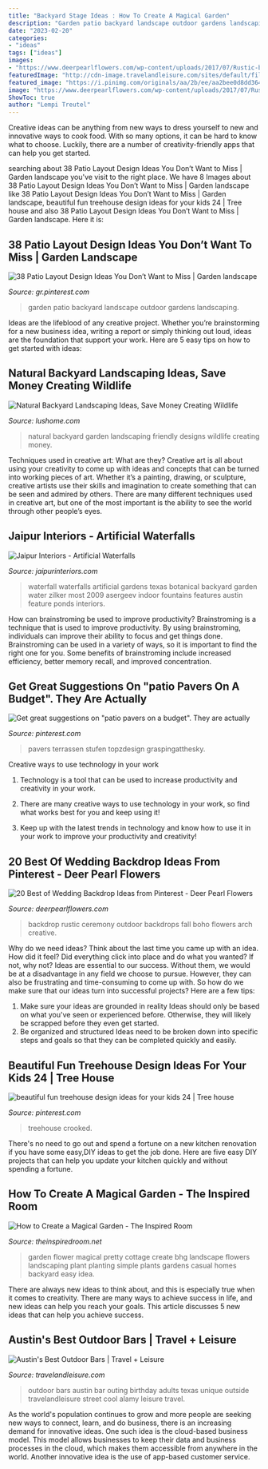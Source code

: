 ```yaml
---
title: "Backyard Stage Ideas : How To Create A Magical Garden"
description: "Garden patio backyard landscape outdoor gardens landscaping"
date: "2023-02-20"
categories:
- "ideas"
tags: ["ideas"]
images:
- "https://www.deerpearlflowers.com/wp-content/uploads/2017/07/Rustic-boho-outdoor-wedding-ceremony-backdrop.jpg"
featuredImage: "http://cdn-image.travelandleisure.com/sites/default/files/styles/1600x1000/public/local-experts-austin-best-outdoor-bars.jpg?itok=dZyV31gx"
featured_image: "https://i.pinimg.com/originals/aa/2b/ee/aa2bee0d8dd364ac398aaffcc707db59.jpg"
image: "https://www.deerpearlflowers.com/wp-content/uploads/2017/07/Rustic-boho-outdoor-wedding-ceremony-backdrop.jpg"
ShowToc: true
author: "Lempi Treutel"
---
```



Creative ideas can be anything from new ways to dress yourself to new and innovative ways to cook food. With so many options, it can be hard to know what to choose. Luckily, there are a number of creativity-friendly apps that can help you get started.

	

		
searching about 38 Patio Layout Design Ideas You Don’t Want to Miss | Garden landscape you've visit to the right place. We have 8 Images about 38 Patio Layout Design Ideas You Don’t Want to Miss | Garden landscape like 38 Patio Layout Design Ideas You Don’t Want to Miss | Garden landscape, beautiful fun treehouse design ideas for your kids 24 | Tree house and also 38 Patio Layout Design Ideas You Don’t Want to Miss | Garden landscape. Here it is:
		
    
## 38 Patio Layout Design Ideas You Don’t Want To Miss | Garden Landscape

<img loading=lazy src="https://i.pinimg.com/736x/88/1c/75/881c75c165d967008ce9ff2ae4dde4b3.jpg" onerror="this.onerror=null;this.src='https://tse4.mm.bing.net/th?id=OIP.e32A8dxihuSAXAuRzOtlDAHaJ3&amp;pid=15.1';" alt="38 Patio Layout Design Ideas You Don’t Want to Miss | Garden landscape">

_Source: gr.pinterest.com_

>garden patio backyard landscape outdoor gardens landscaping. 

	

Ideas are the lifeblood of any creative project. Whether you’re brainstorming for a new business idea, writing a report or simply thinking out loud, ideas are the foundation that support your work. Here are 5 easy tips on how to get started with ideas: 

    
## Natural Backyard Landscaping Ideas, Save Money Creating Wildlife

<img loading=lazy src="https://www.lushome.com/wp-content/uploads/2013/05/natural-garden-designs-backyard-landscaping-ideas-8.jpg" onerror="this.onerror=null;this.src='https://tse1.mm.bing.net/th?id=OIP.HyQV3N5WgswPypZeQMxFHgHaEx&amp;pid=15.1';" alt="Natural Backyard Landscaping Ideas, Save Money Creating Wildlife">

_Source: lushome.com_

>natural backyard garden landscaping friendly designs wildlife creating money. 

	

Techniques used in creative art: What are they?
Creative art is all about using your creativity to come up with ideas and concepts that can be turned into working pieces of art. Whether it’s a painting, drawing, or sculpture, creative artists use their skills and imagination to create something that can be seen and admired by others. There are many different techniques used in creative art, but one of the most important is the ability to see the world through other people’s eyes.

    
## Jaipur Interiors - Artificial Waterfalls

<img loading=lazy src="http://www.jaipurinteriors.com/product-gallery/Artificial-Waterfalls/2.jpg" onerror="this.onerror=null;this.src='https://tse2.mm.bing.net/th?id=OIP.aO2NJZtKKiAJWZb29i0TaAHaLI&amp;pid=15.1';" alt="Jaipur Interiors - Artificial Waterfalls">

_Source: jaipurinteriors.com_

>waterfall waterfalls artificial gardens texas botanical backyard garden water zilker most 2009 asergeev indoor fountains features austin feature ponds interiors. 

	

How can brainstroming be used to improve productivity?
Brainstroming is a technique that is used to improve productivity. By using brainstroming, individuals can improve their ability to focus and get things done. Brainstroming can be used in a variety of ways, so it is important to find the right one for you. Some benefits of brainstroming include increased efficiency, better memory recall, and improved concentration.

    
## Get Great Suggestions On &quot;patio Pavers On A Budget&quot;. They Are Actually

<img loading=lazy src="https://i.pinimg.com/736x/b2/48/1b/b2481bb42fe0aee16e0f6b32f2391e87.jpg" onerror="this.onerror=null;this.src='https://tse2.mm.bing.net/th?id=OIP.Pe_vjAXrEiHhz7__4f2WbAHaJ3&amp;pid=15.1';" alt="Get great suggestions on &quot;patio pavers on a budget&quot;. They are actually">

_Source: pinterest.com_

>pavers terrassen stufen topzdesign graspingatthesky. 

	

Creative ways to use technology in your work
1. Technology is a tool that can be used to increase productivity and creativity in your work.
2. There are many creative ways to use technology in your work, so find what works best for you and keep using it!

3. Keep up with the latest trends in technology and know how to use it in your work to improve your productivity and creativity!

    
## 20 Best Of Wedding Backdrop Ideas From Pinterest - Deer Pearl Flowers

<img loading=lazy src="https://www.deerpearlflowers.com/wp-content/uploads/2017/07/Rustic-boho-outdoor-wedding-ceremony-backdrop.jpg" onerror="this.onerror=null;this.src='https://tse1.mm.bing.net/th?id=OIP.IMbJ27MZzB7x9yfT7YpPYgHaLH&amp;pid=15.1';" alt="20 Best of Wedding Backdrop Ideas from Pinterest - Deer Pearl Flowers">

_Source: deerpearlflowers.com_

>backdrop rustic ceremony outdoor backdrops fall boho flowers arch creative. 

	

Why do we need ideas?
Think about the last time you came up with an idea. How did it feel? Did everything click into place and do what you wanted? If not, why not?
Ideas are essential to our success. Without them, we would be at a disadvantage in any field we choose to pursue. However, they can also be frustrating and time-consuming to come up with. So how do we make sure that our ideas turn into successful projects? Here are a few tips: 

1) Make sure your ideas are grounded in reality 
Ideas should only be based on what you've seen or experienced before. Otherwise, they will likely be scrapped before they even get started. 
2) Be organized and structured 
Ideas need to be broken down into specific steps and goals so that they can be completed quickly and easily.

    
## Beautiful Fun Treehouse Design Ideas For Your Kids 24 | Tree House

<img loading=lazy src="https://i.pinimg.com/originals/aa/2b/ee/aa2bee0d8dd364ac398aaffcc707db59.jpg" onerror="this.onerror=null;this.src='https://tse4.mm.bing.net/th?id=OIP.1AKG5kL_qtO9XbPln9fLXwAAAA&amp;pid=15.1';" alt="beautiful fun treehouse design ideas for your kids 24 | Tree house">

_Source: pinterest.com_

>treehouse crooked. 

	

There's no need to go out and spend a fortune on a new kitchen renovation if you have some easy,DIY ideas to get the job done. Here are five easy DIY projects that can help you update your kitchen quickly and without spending a fortune.

    
## How To Create A Magical Garden - The Inspired Room

<img loading=lazy src="http://theinspiredroom.net/wp-content/uploads/2014/08/Pretty-Flower-Garden-Oasis.jpg" onerror="this.onerror=null;this.src='https://tse3.mm.bing.net/th?id=OIP.4kH4dwcViCbLO6omTZiklgHaJ3&amp;pid=15.1';" alt="How to Create a Magical Garden - The Inspired Room">

_Source: theinspiredroom.net_

>garden flower magical pretty cottage create bhg landscape flowers landscaping plant planting simple plants gardens casual homes backyard easy idea. 

	

There are always new ideas to think about, and this is especially true when it comes to creativity. There are many ways to achieve success in life, and new ideas can help you reach your goals. This article discusses 5 new ideas that can help you achieve success.

    
## Austin&#039;s Best Outdoor Bars | Travel + Leisure

<img loading=lazy src="http://cdn-image.travelandleisure.com/sites/default/files/styles/1600x1000/public/local-experts-austin-best-outdoor-bars.jpg?itok=dZyV31gx" onerror="this.onerror=null;this.src='https://tse4.mm.bing.net/th?id=OIP.Yc-ExnlAKdUaohRO-449IAHaHa&amp;pid=15.1';" alt="Austin&#039;s Best Outdoor Bars | Travel + Leisure">

_Source: travelandleisure.com_

>outdoor bars austin bar outing birthday adults texas unique outside travelandleisure street cool alamy leisure travel. 

	

As the world's population continues to grow and more people are seeking new ways to connect, learn, and do business, there is an increasing demand for innovative ideas. One such idea is the cloud-based business model. This model allows businesses to keep their data and business processes in the cloud, which makes them accessible from anywhere in the world. Another innovative idea is the use of app-based customer service.

